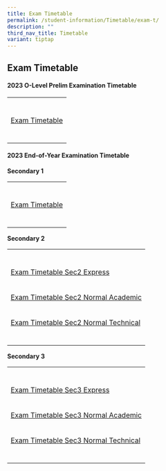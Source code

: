 ```yaml
---
title: Exam Timetable
permalink: /student-information/Timetable/exam-t/
description: ""
third_nav_title: Timetable
variant: tiptap
---
```

<h2>Exam Timetable</h2><h4>2023 O-Level Prelim Examination Timetable</h4><table><tbody><tr><th rowspan="1" colspan="1"><p></p></th></tr><tr><td rowspan="1" colspan="1"><p><a href="/files/o%20level%20prelim%20timetable.pdf" rel="noopener noreferrer nofollow" target="_blank">Exam Timetable</a></p></td></tr><tr><td rowspan="1" colspan="1"><p></p></td></tr></tbody></table><h4>2023 End-of-Year Examination Timetable</h4><p><strong>Secondary 1</strong></p><table><tbody><tr><th rowspan="1" colspan="1"><p></p></th></tr><tr><td rowspan="1" colspan="1"><p><a href="/files/EXAM/eoy%20timetable_2023_sec%201_v2.pdf" rel="noopener noreferrer nofollow" target="_blank">Exam Timetable</a></p></td></tr><tr><td rowspan="1" colspan="1"><p></p></td></tr></tbody></table><p><strong>Secondary 2</strong></p><table><tbody><tr><th rowspan="1" colspan="1"><p></p></th></tr><tr><td rowspan="1" colspan="1"><p><a href="/files/EXAM/eoy%20timetable_2023_2exp_v2.pdf" rel="noopener noreferrer nofollow" target="_blank">Exam Timetable Sec2 Express</a></p></td></tr><tr><td rowspan="1" colspan="1"><p><a href="/files/EXAM/eoy%20timetable_2023_2na_v2.pdf" rel="noopener noreferrer nofollow" target="_blank">Exam Timetable Sec2 Normal Academic</a></p></td></tr><tr><td rowspan="1" colspan="1"><p><a href="/files/EXAM/eoy%20timetable_2023_2nt_v2.pdf" rel="noopener noreferrer nofollow" target="_blank">Exam Timetable Sec2 Normal Technical</a></p></td></tr><tr><td rowspan="1" colspan="1"><p></p></td></tr></tbody></table><p><strong>Secondary 3</strong></p><table><tbody><tr><th rowspan="1" colspan="1"><p></p></th></tr><tr><td rowspan="1" colspan="1"><p><a href="/files/EXAM/eoy%20timetable_2023_3exp_v2.pdf" rel="noopener noreferrer nofollow" target="_blank">Exam Timetable Sec3 Express</a></p></td></tr><tr><td rowspan="1" colspan="1"><p><a href="/files/EXAM/eoy%20timetable_2023_3na_v2.pdf" rel="noopener noreferrer nofollow" target="_blank">Exam Timetable Sec3 Normal Academic</a></p></td></tr><tr><td rowspan="1" colspan="1"><p><a href="/files/EXAM/eoy%20timetable_2023_3nt_v2.pdf" rel="noopener noreferrer nofollow" target="_blank">Exam Timetable Sec3 Normal Technical</a></p></td></tr><tr><td rowspan="1" colspan="1"><p></p></td></tr></tbody></table><p></p>